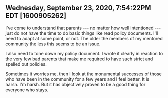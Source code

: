## Wednesday, September 23, 2020, 7:54:22PM EDT [1600905262]

I've come to understand that parents --- no matter how well intentioned
--- just do not have the time to do basic things like read policy
documents. I'll need to adapt at some point, or not. The older the
members of my mentored community the less this seems to be an issue.

I also need to tone down my policy document. I wrote it clearly in
reaction to the very few bad parents that make me required to have such
strict and spelled out policies.

Sometimes it worries me, then I look at the monumental successes of
those who have been in the community for a few years and I feel better.
It is harsh. I'm harsh. But it has objectively proven to be a good thing
for everyone who stays.


